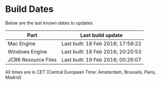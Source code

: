 # Build Dates

Below are the last known dates to updates

Part | Last build update
-----|-----
Mac Engine | Last built: 18 Feb 2016; 17:59:22
Windows Engine | Last built: 18 Feb 2016; 20:20:53
JCR6 Resource Files | Last built: 19 Feb 2016; 00:26:07
All times are in CET (Central European Time: Amsterdam, Brussels, Paris, Madrid)



